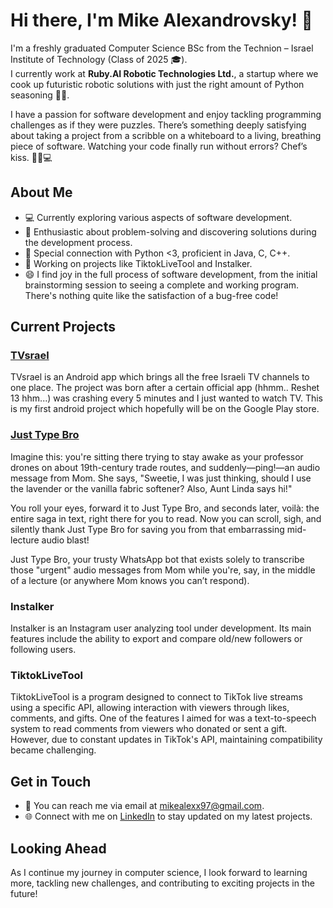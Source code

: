 # Hi there, I'm Mike Alexandrovsky! 👋

I'm a freshly graduated Computer Science BSc from the Technion – Israel Institute of Technology (Class of 2025 🎓).  
I currently work at **Ruby.AI Robotic Technologies Ltd.**, a startup where we cook up futuristic robotic solutions with just the right amount of Python seasoning 🐍🤖.

I have a passion for software development and enjoy tackling programming challenges as if they were puzzles. There’s something deeply satisfying about taking a project from a scribble on a whiteboard to a living, breathing piece of software. Watching your code finally run without errors? Chef’s kiss. 👨‍🍳💻

## About Me

- 💻 Currently exploring various aspects of software development.
- 🧩 Enthusiastic about problem-solving and discovering solutions during the development process.
- 🌟 Special connection with Python <3, proficient in Java, C, C++.
- 🚀 Working on projects like TiktokLiveTool and Instalker.
- 😄 I find joy in the full process of software development, from the initial brainstorming session to seeing a complete and working program. There's nothing quite like the satisfaction of a bug-free code!

## Current Projects

### [TVsrael](https://github.com/mikealexx/TVsrael)
TVsrael is an Android app which brings all the free Israeli TV channels to one place.
The project was born after a certain official app (hhmm.. Reshet 13 hhm...) was crashing every 5 minutes and I just wanted to watch TV.
This is my first android project which hopefully will be on the Google Play store.

### [Just Type Bro](https://github.com/mikealexx/JustTypeBro)
Imagine this: you're sitting there trying to stay awake as your professor drones on about 19th-century trade routes, and suddenly—ping!—an audio message from Mom. She says, "Sweetie, I was just thinking, should I use the lavender or the vanilla fabric softener? Also, Aunt Linda says hi!"

You roll your eyes, forward it to Just Type Bro, and seconds later, voilà: the entire saga in text, right there for you to read. Now you can scroll, sigh, and silently thank Just Type Bro for saving you from that embarrassing mid-lecture audio blast!

Just Type Bro, your trusty WhatsApp bot that exists solely to transcribe those "urgent" audio messages from Mom while you're, say, in the middle of a lecture (or anywhere Mom knows you can’t respond).

### Instalker
Instalker is an Instagram user analyzing tool under development. Its main features include the ability to export and compare old/new followers or following users.

### TiktokLiveTool
TiktokLiveTool is a program designed to connect to TikTok live streams using a specific API, allowing interaction with viewers through likes, comments, and gifts. One of the features I aimed for was a text-to-speech system to read comments from viewers who donated or sent a gift. However, due to constant updates in TikTok's API, maintaining compatibility became challenging.

## Get in Touch

- 📧 You can reach me via email at [mikealexx97@gmail.com](mailto:mikealexx97@gmail.com).
- 🌐 Connect with me on [LinkedIn](https://www.linkedin.com/in/mikealexx/) to stay updated on my latest projects.

## Looking Ahead

As I continue my journey in computer science, I look forward to learning more, tackling new challenges, and contributing to exciting projects in the future!

